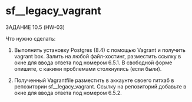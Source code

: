 # sf__legacy_vagrant

ЗАДАНИЕ 10.5 (HW-03)

Что нужно сделать:

1. Выполнить установку Postgres (8.4) с помощью Vagrant и получить vagrant box. Залить на любой файл-хостинг, разместить ссылку в окне для ввода ответа под номером 6.5.1. В свободной форме опишите, с какими проблемами столкнулись (если были).

2. Полученный Vagrantfile разместить в аккаунте своего гитхаб в репозитории sf__legacy_vagrant. Ссылку на репозиторий добавьте в окне для ввода ответа под номером 6.5.2.